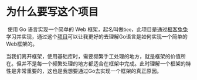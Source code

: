 # 为什么要写这个项目

​		使用 Go 语言实现一个简单的 Web 框架，起名叫做`Gee`，此项目是通过[极客兔兔](https://geektutu.com/)学习并实现，通过这个[项目](https://geektutu.com/post/gee.html)可以让我更好的去理解Go语言是如何实现一个简单的Web框架的。

​		当我们离开框架，使用基础库时，需要频繁手工处理的地方，就是框架的价值所在。但并不是每一个频繁处理的地方都适合在框架中完成。此时理解一个框架的特性是非常重要的，这也是我想要通过Go去实现一个框架的真正原因。